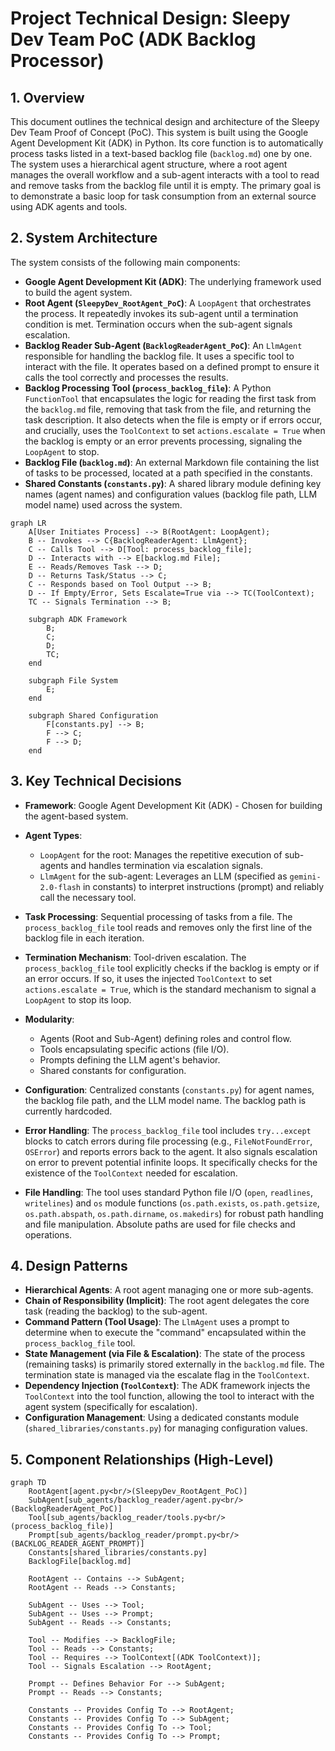 # Project Technical Design: Sleepy Dev Team PoC (ADK Backlog Processor)

## 1. Overview

This document outlines the technical design and architecture of the Sleepy Dev Team Proof of Concept (PoC). This system is built using the Google Agent Development Kit (ADK) in Python. Its core function is to automatically process tasks listed in a text-based backlog file (`backlog.md`) one by one. The system uses a hierarchical agent structure, where a root agent manages the overall workflow and a sub-agent interacts with a tool to read and remove tasks from the backlog file until it is empty. The primary goal is to demonstrate a basic loop for task consumption from an external source using ADK agents and tools.

## 2. System Architecture

The system consists of the following main components:

* **Google Agent Development Kit (ADK)**: The underlying framework used to build the agent system.
* **Root Agent (`SleepyDev_RootAgent_PoC`)**: A `LoopAgent` that orchestrates the process. It repeatedly invokes its sub-agent until a termination condition is met. Termination occurs when the sub-agent signals escalation.
* **Backlog Reader Sub-Agent (`BacklogReaderAgent_PoC`)**: An `LlmAgent` responsible for handling the backlog file. It uses a specific tool to interact with the file. It operates based on a defined prompt to ensure it calls the tool correctly and processes the results.
* **Backlog Processing Tool (`process_backlog_file`)**: A Python `FunctionTool` that encapsulates the logic for reading the first task from the `backlog.md` file, removing that task from the file, and returning the task description. It also detects when the file is empty or if errors occur, and crucially, uses the `ToolContext` to set `actions.escalate = True` when the backlog is empty or an error prevents processing, signaling the `LoopAgent` to stop.
* **Backlog File (`backlog.md`)**: An external Markdown file containing the list of tasks to be processed, located at a path specified in the constants.
* **Shared Constants (`constants.py`)**: A shared library module defining key names (agent names) and configuration values (backlog file path, LLM model name) used across the system.

```mermaid
graph LR
    A[User Initiates Process] --> B(RootAgent: LoopAgent);
    B -- Invokes --> C{BacklogReaderAgent: LlmAgent};
    C -- Calls Tool --> D[Tool: process_backlog_file];
    D -- Interacts with --> E[backlog.md File];
    E -- Reads/Removes Task --> D;
    D -- Returns Task/Status --> C;
    C -- Responds based on Tool Output --> B;
    D -- If Empty/Error, Sets Escalate=True via --> TC(ToolContext);
    TC -- Signals Termination --> B;

    subgraph ADK Framework
        B;
        C;
        D;
        TC;
    end

    subgraph File System
        E;
    end

    subgraph Shared Configuration
        F[constants.py] --> B;
        F --> C;
        F --> D;
    end
```

## 3. Key Technical Decisions

* **Framework**: Google Agent Development Kit (ADK) - Chosen for building the agent-based system.
* **Agent Types**:

  * `LoopAgent` for the root: Manages the repetitive execution of sub-agents and handles termination via escalation signals.
  * `LlmAgent` for the sub-agent: Leverages an LLM (specified as `gemini-2.0-flash` in constants) to interpret instructions (prompt) and reliably call the necessary tool.
* **Task Processing**: Sequential processing of tasks from a file. The `process_backlog_file` tool reads and removes only the first line of the backlog file in each iteration.
* **Termination Mechanism**: Tool-driven escalation. The `process_backlog_file` tool explicitly checks if the backlog is empty or if an error occurs. If so, it uses the injected `ToolContext` to set `actions.escalate = True`, which is the standard mechanism to signal a `LoopAgent` to stop its loop.
* **Modularity**:

  * Agents (Root and Sub-Agent) defining roles and control flow.
  * Tools encapsulating specific actions (file I/O).
  * Prompts defining the LLM agent's behavior.
  * Shared constants for configuration.
* **Configuration**: Centralized constants (`constants.py`) for agent names, the backlog file path, and the LLM model name. The backlog path is currently hardcoded.
* **Error Handling**: The `process_backlog_file` tool includes `try...except` blocks to catch errors during file processing (e.g., `FileNotFoundError`, `OSError`) and reports errors back to the agent. It also signals escalation on error to prevent potential infinite loops. It specifically checks for the existence of the `ToolContext` needed for escalation.
* **File Handling**: The tool uses standard Python file I/O (`open`, `readlines`, `writelines`) and `os` module functions (`os.path.exists`, `os.path.getsize`, `os.path.abspath`, `os.path.dirname`, `os.makedirs`) for robust path handling and file manipulation. Absolute paths are used for file checks and operations.

## 4. Design Patterns

* **Hierarchical Agents**: A root agent managing one or more sub-agents.
* **Chain of Responsibility (Implicit)**: The root agent delegates the core task (reading the backlog) to the sub-agent.
* **Command Pattern (Tool Usage)**: The `LlmAgent` uses a prompt to determine when to execute the "command" encapsulated within the `process_backlog_file` tool.
* **State Management (via File & Escalation)**: The state of the process (remaining tasks) is primarily stored externally in the `backlog.md` file. The termination state is managed via the escalate flag in the `ToolContext`.
* **Dependency Injection (`ToolContext`)**: The ADK framework injects the `ToolContext` into the tool function, allowing the tool to interact with the agent system (specifically for escalation).
* **Configuration Management**: Using a dedicated constants module (`shared_libraries/constants.py`) for managing configuration values.

## 5. Component Relationships (High-Level)

```mermaid
graph TD
    RootAgent[agent.py<br/>(SleepyDev_RootAgent_PoC)]
    SubAgent[sub_agents/backlog_reader/agent.py<br/>(BacklogReaderAgent_PoC)]
    Tool[sub_agents/backlog_reader/tools.py<br/>(process_backlog_file)]
    Prompt[sub_agents/backlog_reader/prompt.py<br/>(BACKLOG_READER_AGENT_PROMPT)]
    Constants[shared_libraries/constants.py]
    BacklogFile[backlog.md]

    RootAgent -- Contains --> SubAgent;
    RootAgent -- Reads --> Constants;

    SubAgent -- Uses --> Tool;
    SubAgent -- Uses --> Prompt;
    SubAgent -- Reads --> Constants;

    Tool -- Modifies --> BacklogFile;
    Tool -- Reads --> Constants;
    Tool -- Requires --> ToolContext[(ADK ToolContext)];
    Tool -- Signals Escalation --> RootAgent;

    Prompt -- Defines Behavior For --> SubAgent;
    Prompt -- Reads --> Constants;

    Constants -- Provides Config To --> RootAgent;
    Constants -- Provides Config To --> SubAgent;
    Constants -- Provides Config To --> Tool;
    Constants -- Provides Config To --> Prompt;
```
